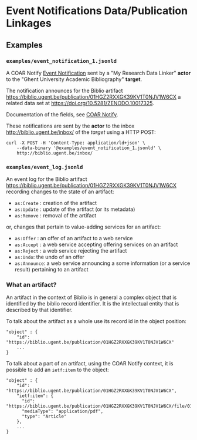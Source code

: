 # Event Notifications Data/Publication Linkages

## Examples

### `examples/event_notification_1.jsonld`

A COAR Notify [Event Notification](https://www.eventnotifications.net) sent by a "My Research Data Linker" **actor** to the "Ghent University Academic Bibliography" **target**.

The notification announces for the Biblio artifact https://biblio.ugent.be/publication/01HGZ2RXXGK39KV1T0NJV1W6CX a related data set at https://doi.org/10.5281/ZENODO.10017325.

Documentation of the fields, see [COAR Notify](https://coar-notify.net/specification/1.0.0/announce-relationship/).

These notifications are sent by the **actor** to the inbox http://biblio.ugent.be/inbox/ of the *target* using a HTTP POST:

```
curl -X POST -H 'Content-Type: application/ld+json' \
    --data-binary '@examples/event_notification_1.jsonld' \
    http://biblio.ugent.be/inbox/
```

### `examples/event_log.jsonld`

An event log for the Biblio artifact https://biblio.ugent.be/publication/01HGZ2RXXGK39KV1T0NJV1W6CX recording changes to the state of an artifact:

- `as:Create` : creation of the artifact
- `as:Update` : update of the artifact (or its metadata)
- `as:Remove` : removal of the artifact

or, changes that pertain to value-adding services for an artifact:

- `as:Offer` : an offer of an artifact to a web service
- `as:Accept` : a web service accepting offering services on an artifact
- `as:Reject` : a web service rejecting the artifact
- `as:Undo`: the undo of an offer
- `as:Announce`: a web service announcing a some information (or a service result) pertaining to an artifact

### What an artifact?

An artifact in the context of Biblio is in general a complex object that is identified by the biblio record identifier. It is the intellectual entity that is described by that identifier.

To talk about the artifact as a whole use its record id in the object position:

```
"object" : {
    "id": "https://biblio.ugent.be/publication/01HGZ2RXXGK39KV1T0NJV1W6CX"
    ...
}
```

To talk about a part of an artifact, using the COAR Notify context, it is possible to add an `ietf:item` to the object:

```
"object" : {
    "id": "https://biblio.ugent.be/publication/01HGZ2RXXGK39KV1T0NJV1W6CX",
    "ietf:item": {
      "id": "https://biblio.ugent.be/publication/01HGZ2RXXGK39KV1T0NJV1W6CX/file/01HGZ306AMP301PHQN7DVHXD9X.pdf",
      "mediaType": "application/pdf",
      "type": "Article"
    },
    ...
}
```